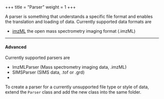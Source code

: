 +++
title = "Parser"
weight = 1
+++

A parser is something that understands a specific file format and enables the translation and loading of data. Currently supported data formats are

* [imzML](http://imzml.org/wp/imzml/) the open mass spectrometry imaging format (.imzML)


---

#### Advanced

Currently supported parsers are

* ImzMLParser (Mass spectrometry imaging data, .imzML)
* SIMSParser (SIMS data, .tof or .grd)
* 

To create a parser for a currently unsupported file type or style of data, extend the `Parser` class and add the new class into the same folder.
